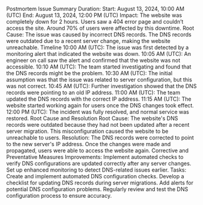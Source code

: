 Postmortem 
Issue Summary
Duration:
Start: August 13, 2024, 10:00 AM (UTC)
End: August 13, 2024, 12:00 PM (UTC)
Impact:
The website was completely down for 2 hours.
Users saw a 404 error page and couldn’t access the site.
Around 70% of users were affected by this downtime.
Root Cause:
The issue was caused by incorrect DNS records. The DNS records were outdated due to a recent server change, making the website unreachable.
Timeline
10:00 AM (UTC): The issue was first detected by a monitoring alert that indicated the website was down.
10:05 AM (UTC): An engineer on call saw the alert and confirmed that the website was not accessible.
10:10 AM (UTC): The team started investigating and found that the DNS records might be the problem.
10:30 AM (UTC): The initial assumption was that the issue was related to server configuration, but this was not correct.
10:45 AM (UTC): Further investigation showed that the DNS records were pointing to an old IP address.
11:00 AM (UTC): The team updated the DNS records with the correct IP address.
11:15 AM (UTC): The website started working again for users once the DNS changes took effect.
12:00 PM (UTC): The incident was fully resolved, and normal service was restored.
Root Cause and Resolution
Root Cause:
The website's DNS records were outdated because they had not been updated after a recent server migration. This misconfiguration caused the website to be unreachable to users.
Resolution:
The DNS records were corrected to point to the new server's IP address. Once the changes were made and propagated, users were able to access the website again.
Corrective and Preventative Measures
Improvements:
Implement automated checks to verify DNS configurations are updated correctly after any server changes.
Set up enhanced monitoring to detect DNS-related issues earlier.
Tasks:
Create and implement automated DNS configuration checks.
Develop a checklist for updating DNS records during server migrations.
Add alerts for potential DNS configuration problems.
Regularly review and test the DNS configuration process to ensure accuracy.